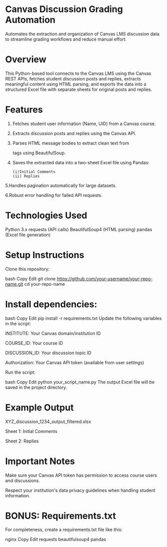 # Canvas Discussion Grading Automation
Automates the extraction and organization of Canvas LMS discussion data to streamline grading workflows and reduce manual effort.

# Overview
This Python-based tool connects to the Canvas LMS using the Canvas REST APIs, fetches student discussion posts and replies, extracts meaningful content using HTML parsing, and exports the data into a structured Excel file with separate sheets for original posts and replies.

# Features
1. Fetches student user information (Name, UID) from a Canvas course.

2. Extracts discussion posts and replies using the Canvas API.

3. Parses HTML message bodies to extract clean text from <p> tags using BeautifulSoup.

4. Saves the extracted data into a two-sheet Excel file using Pandas:

       (i)Initial Comments
       (ii) Replies

5.Handles pagination automatically for large datasets.

6.Robust error handling for failed API requests.

# Technologies Used
Python 3.x
requests (API calls)
BeautifulSoup4 (HTML parsing)
pandas (Excel file generation)

# Setup Instructions
Clone this repository:

bash
Copy
Edit
git clone https://github.com/your-username/your-repo-name.git
cd your-repo-name

# Install dependencies:

bash
Copy
Edit
pip install -r requirements.txt
Update the following variables in the script:

INSTITUTE: Your Canvas domain/institution ID

COURSE_ID: Your course ID

DISCUSSION_ID: Your discussion topic ID

Authorization: Your Canvas API token (available from user settings)

Run the script:

bash
Copy
Edit
python your_script_name.py
The output Excel file will be saved in the project directory.

# Example Output
XYZ_discussion_1234_output_filtered.xlsx

Sheet 1: Initial Comments

Sheet 2: Replies

# Important Notes
Make sure your Canvas API token has permission to access course users and discussions.

Respect your institution's data privacy guidelines when handling student information.


# BONUS: Requirements.txt
For completeness, create a requirements.txt file like this:

nginx
Copy
Edit
requests
beautifulsoup4
pandas
